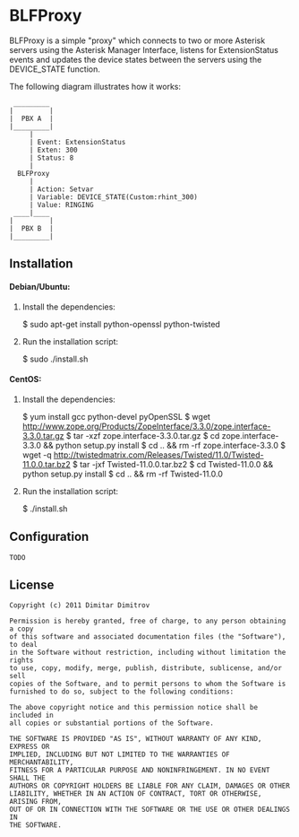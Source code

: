 # BLFProxy

BLFProxy is a simple "proxy" which connects to two or more 
Asterisk servers using the Asterisk Manager Interface, listens 
for ExtensionStatus events and updates the device states 
between the servers using the DEVICE_STATE function.

The following diagram illustrates how it works:

     _________
    |         |
    |  PBX A  |
    |_________|
         |
         | Event: ExtensionStatus
         | Exten: 300
         | Status: 8
         |
      BLFProxy
         |
         | Action: Setvar
         | Variable: DEVICE_STATE(Custom:rhint_300)
         | Value: RINGING
     ____|____
    |         |
    |  PBX B  |
    |_________|

## Installation
    
#### Debian/Ubuntu:

  1. Install the dependencies:

        $ sudo apt-get install python-openssl python-twisted

  2. Run the installation script:

        $ sudo ./install.sh

#### CentOS:

  1. Install the dependencies:

        $ yum install gcc python-devel pyOpenSSL
        $ wget http://www.zope.org/Products/ZopeInterface/3.3.0/zope.interface-3.3.0.tar.gz
        $ tar -xzf zope.interface-3.3.0.tar.gz
        $ cd zope.interface-3.3.0 && python setup.py install
        $ cd .. && rm -rf zope.interface-3.3.0
        $ wget -q http://twistedmatrix.com/Releases/Twisted/11.0/Twisted-11.0.0.tar.bz2
        $ tar -jxf Twisted-11.0.0.tar.bz2
        $ cd Twisted-11.0.0 && python setup.py install
        $ cd .. && rm -rf Twisted-11.0.0

  2. Run the installation script:

        $ ./install.sh

## Configuration

    TODO

## License

    Copyright (c) 2011 Dimitar Dimitrov

    Permission is hereby granted, free of charge, to any person obtaining a copy
    of this software and associated documentation files (the "Software"), to deal
    in the Software without restriction, including without limitation the rights
    to use, copy, modify, merge, publish, distribute, sublicense, and/or sell
    copies of the Software, and to permit persons to whom the Software is
    furnished to do so, subject to the following conditions:

    The above copyright notice and this permission notice shall be included in
    all copies or substantial portions of the Software.

    THE SOFTWARE IS PROVIDED "AS IS", WITHOUT WARRANTY OF ANY KIND, EXPRESS OR
    IMPLIED, INCLUDING BUT NOT LIMITED TO THE WARRANTIES OF MERCHANTABILITY,
    FITNESS FOR A PARTICULAR PURPOSE AND NONINFRINGEMENT. IN NO EVENT SHALL THE
    AUTHORS OR COPYRIGHT HOLDERS BE LIABLE FOR ANY CLAIM, DAMAGES OR OTHER
    LIABILITY, WHETHER IN AN ACTION OF CONTRACT, TORT OR OTHERWISE, ARISING FROM,
    OUT OF OR IN CONNECTION WITH THE SOFTWARE OR THE USE OR OTHER DEALINGS IN
    THE SOFTWARE.

